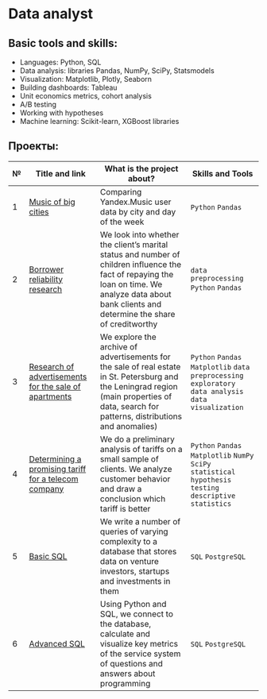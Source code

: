 # Data analyst
## Basic tools and skills:
- Languages: Python, SQL
- Data analysis: libraries Pandas, NumPy, SciPy, Statsmodels
- Visualization: Matplotlib, Plotly, Seaborn
- Building dashboards: Tableau
- Unit economics metrics, cohort analysis
- A/B testing
- Working with hypotheses
- Machine learning: Scikit-learn, XGBoost libraries

## Проекты:
| №| Title and link | What is the project about?                                                    | Skills and Tools           |  
|-----------|-------------------|------------------------------------------------------------------|-----------------------------------|
|1              |[Music of big cities](big_cities_music/)|Comparing Yandex.Music user data by city and day of the week|`Python` `Pandas`|
|2              |[Borrower reliability research](analysis_of_bank_data/)|We look into whether the client’s marital status and number of children influence the fact of repaying the loan on time. We analyze data about bank clients and determine the share of creditworthy|`data preprocessing` `Python` `Pandas`|
|3              |[Research of advertisements for the sale of apartments](real_estate_market/)|We explore the archive of advertisements for the sale of real estate in St. Petersburg and the Leningrad region (main properties of data, search for patterns, distributions and anomalies)|`Python` `Pandas` `Matplotlib` `data preprocessing` `exploratory data analysis` `data visualization`|
|4              |[Determining a promising tariff for a telecom company](Phone_plan/)|We do a preliminary analysis of tariffs on a small sample of clients. We analyze customer behavior and draw a conclusion which tariff is better| `Python` `Pandas` `Matplotlib` `NumPy` `SciPy` `statistical hypothesis testing` `descriptive statistics`|
|5             |[Basic SQL](SQL/)|We write a number of queries of varying complexity to a database that stores data on venture investors, startups and investments in them|`SQL` `PostgreSQL`|
|6           |[Advanced SQL](SQL_Advanced/)|Using Python and SQL, we connect to the database, calculate and visualize key metrics of the service system of questions and answers about programming|`SQL` `PostgreSQL`|
